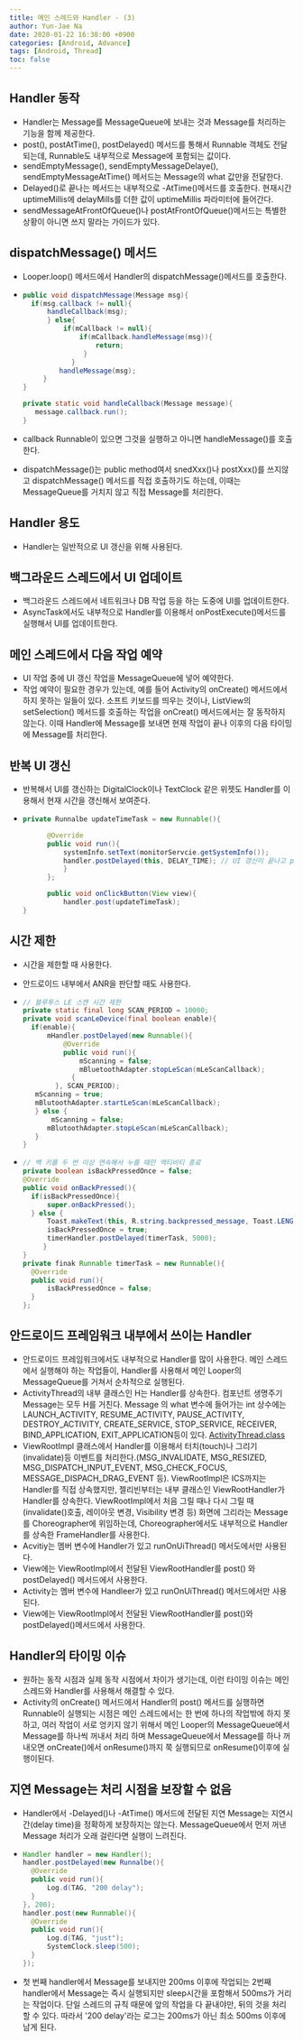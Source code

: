 ```yaml
---
title: 메인 스레드와 Handler - (3)
author: Yun-Jae Na
date: 2020-01-22 16:38:00 +0900
categories: [Android, Advance]
tags: [Android, Thread]
toc: false
---
```


## Handler 동작

-   Handler는 Message를 MessageQueue에 보내는 것과 Message를 처리하는 기능을 함께 제공한다.
-   post(), postAtTime(), postDelayed() 메서드를 통해서 Runnable 객체도 전달되는데, Runnable도 내부적으로 Message에 포함되는 값이다.
-   sendEmptyMessage(), sendEmptyMessageDelaye(), sendEmptyMessageAtTime() 메서드는 Message의 what 값만을 전달한다.
-   Delayed()로 끝나는 메서드는 내부적으로 -AtTime()메서드를 호출한다. 현재시간 uptimeMillis에 delayMills를 더한 값이 uptimeMillis 파라미터에 들어간다.
-   sendMessageAtFrontOfQueue()나 postAtFrontOfQueue()메서드는 특별한 상황이 아니면 쓰지 말라는 가이드가 있다.

## dispatchMessage() 메서드

-   Looper.loop() 메서드에서 Handler의 dispatchMessage()메서드를 호출한다.

-   ```java
    public void dispatchMessage(Message msg){
      if(msg.callback != null){
          handleCallback(msg);
          } else{
              if(mCallback != null){
                  if(mCallback.handleMessage(msg)){
                      return;
                   }
                }
             handleMessage(msg);
         }
    }

    private static void handleCallback(Message message){
       message.callback.run();
    }
    ```

-   callback Runnable이 있으면 그것을 실행하고 아니면 handleMessage()를 호출한다.

-   dispatchMessage()는 public method여서 snedXxx()나 postXxx()를 쓰지않고 dispatchMessage() 메서드를 직접 호출하기도 하는데, 이때는 MessageQueue를 거치지 않고 직접 Message를 처리한다.


## Handler 용도

-   Handler는 일반적으로 UI 갱신을 위해 사용된다.

## 백그라운드 스레드에서 UI 업데이트

-   백그라운드 스레드에서 네트워크나 DB 작업 등을 하는 도중에 UI를 업데이트한다.
-   AsyncTask에서도 내부적으로 Handler를 이용해서 onPostExecute()메서드를 실행해서 UI를 업데이트한다.

## 메인 스레드에서 다음 작업 예약

-   UI 작업 중에 UI 갱신 작업을 MessageQueue에 넣어 예약한다.
-   작업 예약이 필요한 경우가 있는데, 예를 들어 Activity의 onCreate() 메서드에서 하지 못하는 일들이 있다. 소프트 키보드를 띄우는 것이나, ListView의 setSelection() 메서드를 호출하는 작업을 onCreat() 메서드에서는 잘 동작하지 않는다. 이때 Handler에 Message를 보내면 현재 작업이 끝나 이후의 다음 타이밍에 Message를 처리한다.

## 반복 UI 갱신

-   반복해서 UI를 갱신하는 DigitalClock이나 TextClock 같은 위젯도 Handler를 이용해서 현재 시간을 갱신해서 보여준다.

-   ```java
    private Runnalbe updateTimeTask = new Runnable(){

          @Override
          public void run(){
              systemInfo.setText(monitorServcie.getSystemInfo());
              handler.postDelayed(this, DELAY_TIME); // UI 갱신이 끝나고 postDelay()에 Runnable 자체를 전달해서 계속 반복한다.
              }
          };

          public void onClickButton(View view){
              handler.post(updateTimeTask);
    }
    ```


## 시간 제한

-   시간을 제한할 때 사용한다.
-   안드로이드 내부에서 ANR을 판단할 때도 사용한다.
-   ```java
    // 블루투스 LE 스캔 시간 제한
    private static final long SCAN_PERIOD = 10000;
    private void scanLeDevice(final boolean enable){
      if(enable){
          mHandler.postDelayed(new Runnable(){
              @Override
              public void run(){
                  mScanning = false;
                  mBluetoothAdapter.stopLeScan(mLeScanCallback);
                {
            }, SCAN_PERIOD);
       mScanning = true;
       mBlutoothAdapter.startLeScan(mLeScanCallback);
       } else {
           mScanning = false;
          mBlutoothAdapter.stopLeScan(mLeScanCallback);
       }
    }
    ```

-   ```java
    // 백 키를 두 번 이상 연속해서 누를 때만 액티비티 종료
    private boolean isBackPressedOnce = false;
    @Override
    public void onBackPressed(){
      if(isBackPressedOnce){
          super.onBackPressed();
      } else {
          Toast.makeText(this, R.string.backpressed_message, Toast.LENGTH_SHORT).show();
          isBackPressedOnce = true;
          timerHandler.postDelayed(timerTask, 5000);
         }
    }
    private finak Runnable timerTask = new Runnable(){
      @Override
      public void run(){
          isBackPressedOnce = false;
      }
    };
    ```


## 안드로이드 프레임워크 내부에서 쓰이는 Handler

-   안드로이드 프레임워크에서도 내부적으로 Handler를 많이 사용한다. 메인 스레드에서 실행해야 하는 작업들이, Handler를 사용해서 메인 Looper의 MessageQueue를 거쳐서 순차적으로 실행된다.
-   ActivityThread의 내부 클래스인 H는 Handler를 상속한다. 컴포넌트 생명주기 Message는 모두 H를 거친다. Message 의 what 변수에 들어가는 int 상수에는 LAUNCH\_ACTIVITY, RESUME\_ACTIVITY, PAUSE\_ACTIVITY, DESTROY\_ACTIVITY, CREATE\_SERVICE, STOP\_SERVICE, RECEIVER, BIND\_APPLICATION, EXIT\_APPLICATION등이 있다.
    [ActivityThread.class](https://android.googlesource.com/platform/frameworks/base/+/master/core/java/android/app/ActivityThread.java#1764)
-   ViewRootImpl 클래스에서 Handler를 이용해서 터치(touch)나 그리기(invalidate)등 이벤트를 처리한다.(MSG\_INVALIDATE, MSG\_RESIZED, MSG\_DISPATCH\_INPUT\_EVENT, MSG\_CHECK\_FOCUS, MESSAGE\_DISPACH\_DRAG\_EVENT 등). ViewRootImpl은 ICS까지는 Handler를 직접 상속했지만, 젤리빈부터는 내부 클래스인 ViewRootHandler가 Handler를 상속한다. ViewRootImpl에서 처음 그릴 때나 다시 그릴 때(invalidate()호출, 레이아웃 변경, Visibility 변경 등) 화면에 그리라는 Message를 Choreographer에 위임하는데, Choreographer에서도 내부적으로 Handler를 상속한 FrameHandler를 사용한다.
-   Acvitiy는 멤버 변수에 Handler가 있고 runOnUiThread() 메서도에서만 사용된다.
-   View에는 ViewRootImpl에서 전달된 ViewRootHandler를 post() 와 postDelayed() 메서드에서 사용한다.
-   Activity는 멤버 변수에 Handleer가 있고 runOnUiThread() 메서드에서만 사용된다.
-   View에는 ViewRootImpl에서 전달된 ViewRootHandler를 post()와 postDelayed()메서드에서 사용한다.

## Handler의 타이밍 이슈

-   원하는 동작 시점과 실제 동작 시점에서 차이가 생기는데, 이런 타이밍 이슈는 메인 스레드와 Handler를 사용해서 해결할 수 있다.
-   Activity의 onCreate() 메서드에서 Handler의 post() 메서드를 실행하면 Runnable이 실행되는 시점은 메인 스레드에서는 한 번에 하나의 작업밖에 하지 못하고, 여러 작업이 서로 엉키지 않기 위해서 메인 Looper의 MessageQueue에서 Message를 하나씩 꺼내서 처리 하며 MessageQueue에서 Message를 하나 꺼내오면 onCreate()에서 onResume()까지 쭉 실행되므로 onResume()이후에 실행이된다.

## 지연 Message는 처리 시점을 보장할 수 없음

-   Handler에서 -Delayed()나 -AtTime() 메서드에 전달된 지연 Message는 지연시간(delay time)을 정확하게 보장하지는 않는다. MessageQueue에서 먼저 꺼낸 Message 처리가 오래 걸린다면 실행이 느려진다.
-   ```java
    Handler handler = new Handler();
    handler.postDelayed(new Runnalbe(){
      @Override
      public void run(){
          Log.d(TAG, "200 delay");
      }
    }, 200);
    handler.post(new Runnable(){
      @Override
      public void run(){
          Log.d(TAG, "just");
          SystemClock.sleep(500);
      }
    });
    ```

-   첫 번째 handler에서 Message를 보내지만 200ms 이후에 작업되는 2번째 handler에서 Message는 즉시 실행되지만 sleep시간을 포함해서 500ms가 거리는 작업이다. 단일 스레드의 규칙 때문에 앞의 작업을 다 끝내야만, 뒤의 것을 처리할 수 있다. 따라서 '200 delay'라는 로그는 200ms가 아닌 최소 500ms 이후에 남게 된다.
